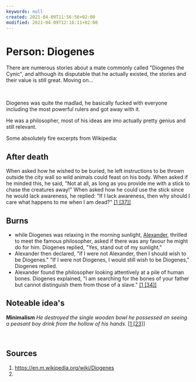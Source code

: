 ```yaml
---
keywords: null
created: 2021-04-09T11:56:56+02:00
modified: 2021-04-09T12:16:11+02:00
---
```


# Person: Diogenes

There are numerous stories about a mate commonly called "Diogenes the Cynic", and although its disputable that he actually existed, the stories and their value is still great. Moving on...

<br/>

Diogenes was quite the madlad, he basically fucked with everyone including the most powerful rulers and got away with it.

He was a philosopher, most of his ideas are imo actually pretty genius and still relevant.

Some absolutely fire excerpts from Wikipedia:

## After death

When asked how he wished to be buried, he left instructions to be thrown outside the city wall so wild animals could feast on his body. When asked if he minded this, he said, "Not at all, as long as you provide me with a stick to chase the creatures away!" When asked how he could use the stick since he would lack awareness, he replied: "If I lack awareness, then why should I care what happens to me when I am dead?" [[1 [37]]](https://en.m.wikipedia.org/wiki/Diogenes#cite_note-37)

## Burns

- while Diogenes was relaxing in the morning sunlight, [Alexander](https://en.m.wikipedia.org/wiki/Diogenes_and_Alexander), thrilled to meet the famous philosopher, asked if there was any favour he might do for him. Diogenes replied, "Yes, stand out of my sunlight."
- Alexander then declared, "If I were not Alexander, then I should wish to be Diogenes." "If I were not Diogenes, I would still wish to be Diogenes," Diogenes replied.
- Alexander found the philosopher looking attentively at a pile of human bones. Diogenes explained, "I am searching for the bones of your father but cannot distinguish them from those of a slave." [[1 [34]]](https://en.m.wikipedia.org/wiki/Diogenes#cite_note-34)

## Noteable idea's

**Minimalism** _He destroyed the single wooden bowl he possessed on seeing a peasant boy drink from the hollow of his hands._ [[1 [23]]](https://en.m.wikipedia.org/wiki/Diogenes#cite_note-23)

<br/>

## Sources

1. https://en.m.wikipedia.org/wiki/Diogenes
2.
